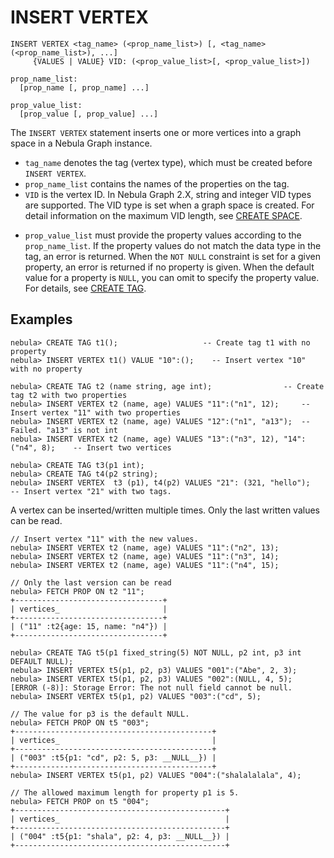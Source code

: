 # INSERT VERTEX

```ngql
INSERT VERTEX <tag_name> (<prop_name_list>) [, <tag_name> (<prop_name_list>), ...]
     {VALUES | VALUE} VID: (<prop_value_list>[, <prop_value_list>])

prop_name_list:
  [prop_name [, prop_name] ...]

prop_value_list:
  [prop_value [, prop_value] ...]
```

The `INSERT VERTEX` statement inserts one or more vertices into a graph space in a Nebula Graph instance.

* `tag_name` denotes the tag (vertex type), which must be created before `INSERT VERTEX`.
* `prop_name_list` contains the names of the properties on the tag.
* `VID` is the vertex ID. In Nebula Graph 2.X, string and integer VID types are supported. The VID type is set when a graph space is created. For detail information on the maximum VID length, see [CREATE SPACE](../9.space-statements/1.create-space.md).

<!-- The `VID` must be unique in the graph space. The current sorting basis is "binary coding order", i.e. 0, 1, 2, ... 9223372036854775807, -9223372036854775808, -9223372036854775807, ..., -1. `VID` supports specifying ID manually, or call hash() function to generate. -->

* `prop_value_list` must provide the property values according to the `prop_name_list`. If the property values do not match the data type in the tag, an error is returned. When the `NOT NULL` constraint is set for a given property, an error is returned if no property is given. When the default value for a property is `NULL`, you can omit to specify the property value. For details, see [CREATE TAG](../10.tag-statements/1.create-tag.md).

## Examples

```ngql
nebula> CREATE TAG t1();                   -- Create tag t1 with no property
nebula> INSERT VERTEX t1() VALUE "10":();    -- Insert vertex "10" with no property
```

```ngql
nebula> CREATE TAG t2 (name string, age int);                -- Create tag t2 with two properties
nebula> INSERT VERTEX t2 (name, age) VALUES "11":("n1", 12);     -- Insert vertex "11" with two properties
nebula> INSERT VERTEX t2 (name, age) VALUES "12":("n1", "a13");  -- Failed. "a13" is not int
nebula> INSERT VERTEX t2 (name, age) VALUES "13":("n3", 12), "14":("n4", 8);    -- Insert two vertices
```

```ngql
nebula> CREATE TAG t3(p1 int);
nebula> CREATE TAG t4(p2 string);
nebula> INSERT VERTEX  t3 (p1), t4(p2) VALUES "21": (321, "hello");   -- Insert vertex "21" with two tags.
```

A vertex can be inserted/written multiple times. Only the last written values can be read.

```ngql
// Insert vertex "11" with the new values.
nebula> INSERT VERTEX t2 (name, age) VALUES "11":("n2", 13);
nebula> INSERT VERTEX t2 (name, age) VALUES "11":("n3", 14);
nebula> INSERT VERTEX t2 (name, age) VALUES "11":("n4", 15);

// Only the last version can be read
nebula> FETCH PROP ON t2 "11";
+---------------------------------+
| vertices_                       |
+---------------------------------+
| ("11" :t2{age: 15, name: "n4"}) |
+---------------------------------+
```

```ngql
nebula> CREATE TAG t5(p1 fixed_string(5) NOT NULL, p2 int, p3 int DEFAULT NULL);
nebula> INSERT VERTEX t5(p1, p2, p3) VALUES "001":("Abe", 2, 3);
nebula> INSERT VERTEX t5(p1, p2, p3) VALUES "002":(NULL, 4, 5);
[ERROR (-8)]: Storage Error: The not null field cannot be null.
nebula> INSERT VERTEX t5(p1, p2) VALUES "003":("cd", 5);

// The value for p3 is the default NULL.
nebula> FETCH PROP ON t5 "003";
+--------------------------------------------+
| vertices_                                  |
+--------------------------------------------+
| ("003" :t5{p1: "cd", p2: 5, p3: __NULL__}) |
+--------------------------------------------+
nebula> INSERT VERTEX t5(p1, p2) VALUES "004":("shalalalala", 4);

// The allowed maximum length for property p1 is 5.
nebula> FETCH PROP on t5 "004";
+-----------------------------------------------+
| vertices_                                     |
+-----------------------------------------------+
| ("004" :t5{p1: "shala", p2: 4, p3: __NULL__}) |
+-----------------------------------------------+
```
